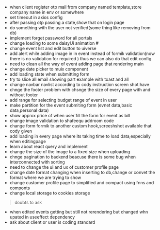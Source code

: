  * when client register otp mail from company named template,store company name in env or somewhere
 * set timeout in axios config
 * after passing otp passing a state,show that on login page
 * do something with the user not verified(some thing like removing from db)
 * implement forget password for all portals
 * change loading to some daisyUi animation #
 * change event list and edit button to uiverse
 * add alert while adding image in in event instead of formik validation(now there is no validation for required ) thus we can also do that edit config
 * need to clean all the way of event adding page that rendering main 
 * change date picker to muix component
 * add loading state when submitting form
 * try to slice all email showing part example with toast and all
 * change navbar navlist according to cody instruction screen shot have
 * chnge the footer problem with chsnge the size of every page with and without footer
 * add range for selecting budget range of event in user
 * make partition for the event submiting form (evnet data,basic data,personal data)
 * show approx price of when user fill the form for event as bill
 * change image validation to shafeequ addroom code 
 * change form formik to another custom hook,screeshshot available that cody given
 * add loading in every page where its taking time to load data,especially when editingpage
 * learn about react query and implement
 * change the size of the image to a fixed size when uploading
 * chnge pagination to backend beacuse there is some bug when interconnected with sorting
 * need to change the ui and ux of customer profile page 
 * change date format changing when inserting to db,change or convet the format where we are trying to show
 * change customer profile page to simplified and compact using fnns and componts
 * change local storage to cookies storage


 > doubts to ask 
 * when edited events getting but still not rerendering but changed whn upated in useeffect dependency
 * ask about client or user is coding standard